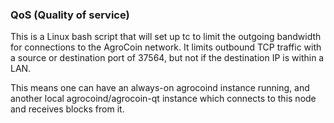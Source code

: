 ### QoS (Quality of service) ###

This is a Linux bash script that will set up tc to limit the outgoing bandwidth for connections to the AgroCoin network. It limits outbound TCP traffic with a source or destination port of 37564, but not if the destination IP is within a LAN.

This means one can have an always-on agrocoind instance running, and another local agrocoind/agrocoin-qt instance which connects to this node and receives blocks from it.
